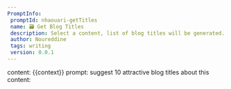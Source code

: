 ```yaml
---
PromptInfo:
 promptId: nhaouari-getTitles
 name: 🗃️ Get Blog Titles
 description: Select a content, list of blog titles will be generated.
 author: Noureddine
 tags: writing
 version: 0.0.1
---
```

content: 
{{context}}
prompt:
suggest 10 attractive blog titles about this content:
